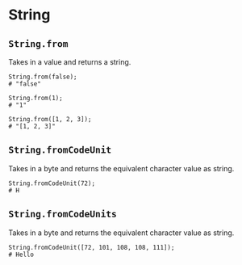 # String

## `String.from`

Takes in a value and returns a string.

```
String.from(false);
# "false"

String.from(1);
# "1"

String.from([1, 2, 3]);
# "[1, 2, 3]"
```

## `String.fromCodeUnit`

Takes in a byte and returns the equivalent character value as string.

```
String.fromCodeUnit(72);
# H
```

## `String.fromCodeUnits`

Takes in a byte and returns the equivalent character value as string.

```
String.fromCodeUnit([72, 101, 108, 108, 111]);
# Hello
```
